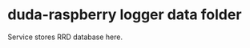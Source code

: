 duda-raspberry logger data folder
=================================

Service stores RRD database here.
